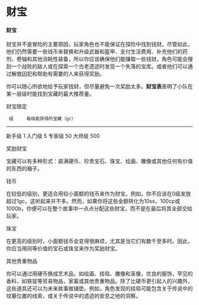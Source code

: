 # 财宝

#### 财宝

财宝并不是冒险的主要原因，玩家角色也不能保证在探险中找到钱财。尽管如此，他们仍然需要一些钱币来替换和升级武器和盔甲、支付生活费用、补充他们的药剂、卷轴和其他消耗性装备，所以你应该确保他们能赚取一些钱财。角色可能会搜刮一个战败的敌人或在探索一个古老遗迹时发现一个失落的宝库。或者他们可以通过解救囚犯和帮助有需要的人来获得奖励。

你可以随心所欲地给予玩家钱财，但尽量避免一次奖励太多。**财宝表**表明了小队在某一层级时能找到宝藏的最大推荐量。

财宝限定

     组     每级能获得的宝藏（gc）
  -------- ------------------------
   新手级             1
   入门级             5
   专家级             50
   大师级            500

奖励财宝

宝藏可以有多种形式：装满硬币、珍贵宝石、珠宝、绘画、雕像或其他任何有价值的东西的箱子。

钱币

在较低的级别，更适合用较小面额的钱币来作为财宝。例如，你不应该在0级发放超过1gc，这听起来并不多。然而，如果你将这些金额转化为10ss，100cp或1000b，你便可以在整个故事中一点点分配这些财宝，而不是在最后将其全部交给玩家。

珠宝

在更高的级别时，小面额钱币会变得很麻烦，尤其是当它们有数千至多时。因此，你应当用同等价值的宝石或珠宝来作为奖励财宝。

其他贵重物品

你可以通过用硬币换成艺术品，如绘画、挂毯、雕像和圣像，优良的服饰，罕见的香料，如铁锭等贸易物品，家畜或其他贵重物品。除了比硬币更引起人的兴趣外，这些道具还可以为未来故事做铺垫。例如，角色发现的挂毯可能包含关于传说中的坟墓位置的线索，或关于传说中的遗迹的安息之地的洞察。
